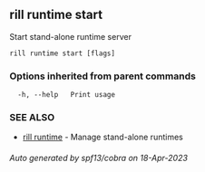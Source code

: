 ## rill runtime start

Start stand-alone runtime server

```
rill runtime start [flags]
```

### Options inherited from parent commands

```
  -h, --help   Print usage
```

### SEE ALSO

* [rill runtime](rill_runtime.md)	 - Manage stand-alone runtimes

###### Auto generated by spf13/cobra on 18-Apr-2023
